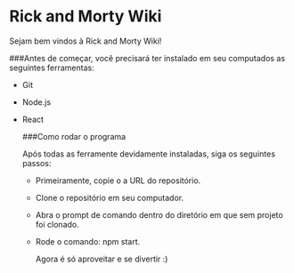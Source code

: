 # Rick and Morty Wiki

Sejam bem vindos à Rick and Morty Wiki!

###Antes de começar, você precisará ter instalado em seu computados as seguintes ferramentas:

- Git
- Node.js
- React

  ###Como rodar o programa
  
  Após todas as ferramente devidamente instaladas, siga os seguintes passos:

  - Primeiramente, copie o a URL do repositório.
  - Clone o repositório em seu computador.
  - Abra o prompt de comando dentro do diretório em que sem projeto foi clonado.
  - Rode o comando: npm start.
 
    Agora é só aproveitar e se divertir :)

